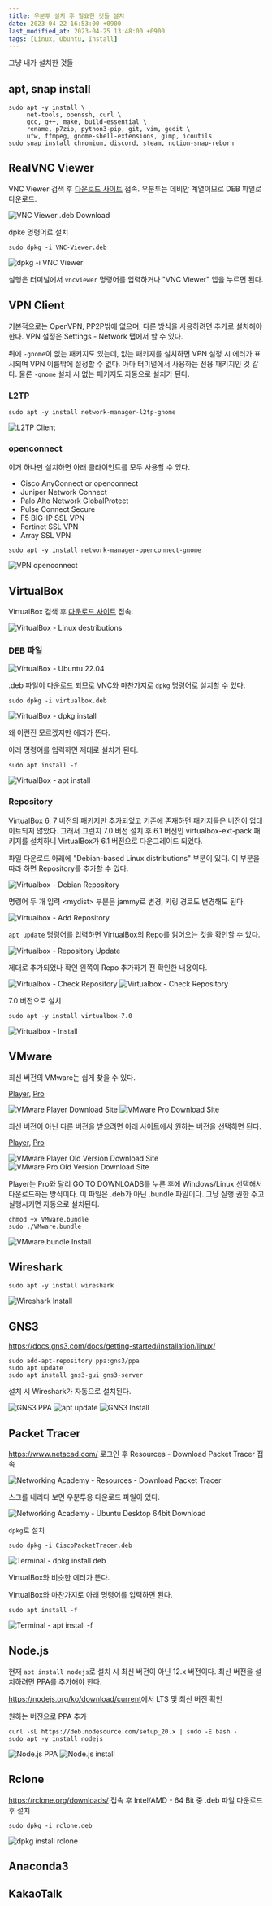 ```yaml
---
title: 우분투 설치 후 필요한 것들 설치
date: 2023-04-22 16:53:00 +0900
last_modified_at: 2023-04-25 13:48:00 +0900
tags: [Linux, Ubuntu, Install]
---
```


그냥 내가 설치한 것들

## apt, snap install

```shell
sudo apt -y install \
     net-tools, openssh, curl \
     gcc, g++, make, build-essential \
     rename, p7zip, python3-pip, git, vim, gedit \
     ufw, ffmpeg, gnome-shell-extensions, gimp, icoutils
sudo snap install chromium, discord, steam, notion-snap-reborn
```

## RealVNC Viewer

VNC Viewer 검색 후 [다운로드 사이트](https://www.realvnc.com/en/connect/download/viewer/) 접속.
우분투는 데비안 계열이므로 DEB 파일로 다운로드.

![VNC Viewer .deb Download](https://cdn.jsdelivr.net/gh/kimzuni/cdn/blog/ubuntu-install-apps-vnc-viewer-1.png)

dpke 명령어로 설치

```shell
sudo dpkg -i VNC-Viewer.deb
```

![dpkg -i VNC Viewer](https://cdn.jsdelivr.net/gh/kimzuni/cdn/blog/ubuntu-install-apps-vnc-viewer-2.png)

실행은 터미널에서 `vncviewer` 명령어를 입력하거나 "VNC Viewer" 앱을 누르면 된다.

## VPN Client

기본적으로는 OpenVPN, PP2P밖에 없으며, 다른 방식을 사용하려면 추가로 설치해야 한다.
VPN 설정은 Settings - Network 탭에서 할 수 있다.

뒤에 `-gnome`이 없는 패키지도 있는데, 없는 패키지를 설치하면 VPN 설정 시 에러가 표시되며 VPN 이름밖에 설정할 수 없다.
아마 터미널에서 사용하는 전용 패키지인 것 같다.
물론 `-gnome` 설치 시 없는 패키지도 자동으로 설치가 된다.

### L2TP

```shell
sudo apt -y install network-manager-l2tp-gnome
```

![L2TP Client](https://cdn.jsdelivr.net/gh/kimzuni/cdn/blog/ubuntu-install-apps-vpn-l2tp.png)

### openconnect

이거 하나만 설치하면 아래 클라이언트를 모두 사용할 수 있다.

- Cisco AnyConnect or openconnect
- Juniper Network Connect
- Palo Alto Network GlobalProtect
- Pulse Connect Secure
- F5 BIG-IP SSL VPN
- Fortinet SSL VPN
- Array SSL VPN

```shell
sudo apt -y install network-manager-openconnect-gnome
```

![VPN openconnect](https://cdn.jsdelivr.net/gh/kimzuni/cdn/blog/ubuntu-install-apps-vpn-openconnect.png)

## VirtualBox

VirtualBox 검색 후 [다운로드 사이트](https://www.virtualbox.org/wiki/Downloads) 접속.

![VirtualBox - Linux destributions](https://cdn.jsdelivr.net/gh/kimzuni/cdn/blog/ubuntu-install-apps-virtualbox-1.png)

### DEB 파일

![VirtualBox - Ubuntu 22.04](https://cdn.jsdelivr.net/gh/kimzuni/cdn/blog/ubuntu-install-apps-virtualbox-2.png)

.deb 파일이 다운로드 되므로 VNC와 마찬가지로 `dpkg` 명령어로 설치할 수 있다.

```shell
sudo dpkg -i virtualbox.deb
```

![VirtualBox - dpkg install](https://cdn.jsdelivr.net/gh/kimzuni/cdn/blog/ubuntu-install-apps-virtualbox-dpkg.png)

왜 이런진 모르겠지만 에러가 뜬다.

아래 명령어를 입력하면 제대로 설치가 된다.

```shell
sudo apt install -f
```

![VirtualBox - apt install](https://cdn.jsdelivr.net/gh/kimzuni/cdn/blog/ubuntu-install-apps-virtualbox-apt.png)

### Repository

VirtualBox 6, 7 버전의 패키지만 추가되었고 기존에 존재하던 패키지들은 버전이 업데이트되지 않았다.
그래서 그런지 7.0 버전 설치 후 6.1 버전인 virtualbox-ext-pack 패키지를 설치하니 VirtualBox가 6.1 버전으로 다운그레이드 되었다.

파일 다운로드 아래에 "Debian-based Linux distributions" 부분이 있다.
이 부분을 따라 하면 Repository를 추가할 수 있다.

![Virtualbox - Debian Repository](https://cdn.jsdelivr.net/gh/kimzuni/cdn/blog/ubuntu-install-apps-virtualbox-3.png)

명령어 두 개 입력
&lt;mydist&gt; 부분은 jammy로 변경, 키링 경로도 변경해도 된다.

![Virtualbox - Add Repository](https://cdn.jsdelivr.net/gh/kimzuni/cdn/blog/ubuntu-install-apps-virtualbox-repository-1.png)

`apt update` 명령어를 입력하면 VirtualBox의 Repo를 읽어오는 것을 확인할 수 있다.

![Virtualbox - Repository Update](https://cdn.jsdelivr.net/gh/kimzuni/cdn/blog/ubuntu-install-apps-virtualbox-repository-2.png)

제대로 추가되었나 확인
왼쪽이 Repo 추가하기 전 확인한 내용이다.

<Imgbox>

![Virtualbox - Check Repository](https://cdn.jsdelivr.net/gh/kimzuni/cdn/blog/ubuntu-install-apps-virtualbox-repository-3.png)
![Virtualbox - Check Repository](https://cdn.jsdelivr.net/gh/kimzuni/cdn/blog/ubuntu-install-apps-virtualbox-repository-4.png)

</Imgbox>

7.0 버전으로 설치

```shell
sudo apt -y install virtualbox-7.0
```

![Virtualbox - Install](https://cdn.jsdelivr.net/gh/kimzuni/cdn/blog/ubuntu-install-apps-virtualbox-repository-5.png)

## VMware

최신 버전의 VMware는 쉽게 찾을 수 있다.

[Player](https://www.vmware.com/kr/products/workstation-player/workstation-player-evaluation.html),
[Pro](https://www.vmware.com/kr/products/workstation-pro/workstation-pro-evaluation.html)

<Imgbox>

![VMware Player Download Site](https://cdn.jsdelivr.net/gh/kimzuni/cdn/blog/ubuntu-install-apps-vmware-player-1.png)
![VMware Pro Download Site](https://cdn.jsdelivr.net/gh/kimzuni/cdn/blog/ubuntu-install-apps-vmware-pro-1.png)

</Imgbox>

최신 버전이 아닌 다른 버전을 받으려면 아래 사이트에서 원하는 버전을 선택하면 된다.

[Player](https://customerconnect.vmware.com/en/downloads/info/slug/desktop_end_user_computing/vmware_workstation_player/17_0),
[Pro](https://customerconnect.vmware.com/en/downloads/info/slug/desktop_end_user_computing/vmware_workstation_pro/17_0)

<Imgbox>

![VMware Player Old Version Download Site](https://cdn.jsdelivr.net/gh/kimzuni/cdn/blog/ubuntu-install-apps-vmware-player-2.png)
![VMware Pro Old Version Download Site](https://cdn.jsdelivr.net/gh/kimzuni/cdn/blog/ubuntu-install-apps-vmware-pro-2.png)

</Imgbox>

Player는 Pro와 달리 GO TO DOWNLOADS를 누른 후에 Windows/Linux 선택해서 다운로드하는 방식이다.
이 파일은 .deb가 아닌 .bundle 파일이다.
그냥 실행 권한 주고 실행시키면 자동으로 설치된다.

```shell
chmod +x VMware.bundle
sudo ./VMware.bundle
```

![VMware.bundle Install](https://cdn.jsdelivr.net/gh/kimzuni/cdn/blog/ubuntu-install-apps-vmware-install.png)

## Wireshark

```shell
sudo apt -y install wireshark
```

![Wireshark Install](https://cdn.jsdelivr.net/gh/kimzuni/cdn/blog/ubuntu-install-apps-wireshark-install.png)

## GNS3

<https://docs.gns3.com/docs/getting-started/installation/linux/>

```shell
sudo add-apt-repository ppa:gns3/ppa
sudo apt update                                
sudo apt install gns3-gui gns3-server
```

설치 시 Wireshark가 자동으로 설치된다.

<Imgbox>

![GNS3 PPA](https://cdn.jsdelivr.net/gh/kimzuni/cdn/blog/ubuntu-install-apps-gns3-add-ppa.png)
![apt update](https://cdn.jsdelivr.net/gh/kimzuni/cdn/blog/ubuntu-install-apps-gns3-apt-update.png)
![GNS3 Install](https://cdn.jsdelivr.net/gh/kimzuni/cdn/blog/ubuntu-install-apps-gns3-install.png)

</Imgbox>

## Packet Tracer

<https://www.netacad.com/> 로그인 후 Resources - Download Packet Tracer 접속

![Networking Academy - Resources - Download Packet Tracer](https://cdn.jsdelivr.net/gh/kimzuni/cdn/blog/ubuntu-install-apps-packettracer-1.png)

스크롤 내리다 보면 우분투용 다운로드 파일이 있다.

![Networking Academy - Ubuntu Desktop 64bit Download](https://cdn.jsdelivr.net/gh/kimzuni/cdn/blog/ubuntu-install-apps-packettracer-2.png)

`dpkg`로 설치

```shell
sudo dpkg -i CiscoPacketTracer.deb
```

![Terminal - dpkg install deb](https://cdn.jsdelivr.net/gh/kimzuni/cdn/blog/ubuntu-install-apps-packettracer-3.png)

VirtualBox와 비슷한 에러가 뜬다.

VirtualBox와 마찬가지로 아래 명령어를 입력하면 된다.

```shell
sudo apt install -f
```

![Terminal - apt install -f](https://cdn.jsdelivr.net/gh/kimzuni/cdn/blog/ubuntu-install-apps-packettracer-4.png)

## Node.js

현재 `apt install nodejs`로 설치 시 최신 버전이 아닌 12.x 버전이다.
최신 버전을 설치하려면 PPA를 추가해야 한다.

<https://nodejs.org/ko/download/current>에서 LTS 및 최신 버전 확인

원하는 버전으로 PPA 추가

```shell
curl -sL https://deb.nodesource.com/setup_20.x | sudo -E bash -
sudo apt -y install nodejs
```

<Imgbox>

![Node.js PPA](https://cdn.jsdelivr.net/gh/kimzuni/cdn/blog/ubuntu-install-apps-nodejs-1.png)
![Node.js install](https://cdn.jsdelivr.net/gh/kimzuni/cdn/blog/ubuntu-install-apps-nodejs-2.png)

</Imgbox>

## Rclone

<https://rclone.org/downloads/> 접속 후 Intel/AMD - 64 Bit 중 .deb 파일 다운로드 후 설치

```shell
sudo dpkg -i rclone.deb
```

![dpkg install rclone](https://cdn.jsdelivr.net/gh/kimzuni/cdn/blog/ubuntu-install-apps-rclone.png)

## Anaconda3

<Postbox title="linux-install-anaconda"/>

## KakaoTalk

<Postbox title="linux-install-kakaotalk"/>

